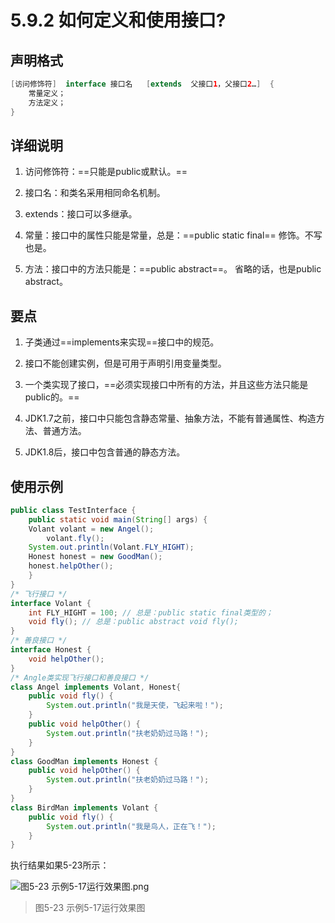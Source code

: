 # 5.9.2 如何定义和使用接口?

## 声明格式

```java {1}
[访问修饰符]  interface 接口名   [extends  父接口1，父接口2…]  {
    常量定义；	
    方法定义；
}
```

## 详细说明

1. 访问修饰符：==只能是public或默认。==

2. 接口名：和类名采用相同命名机制。

3. extends：接口可以多继承。

4. 常量：接口中的属性只能是常量，总是：==public static final== 修饰。不写也是。

5. 方法：接口中的方法只能是：==public abstract==。 省略的话，也是public abstract。

## 要点

1. 子类通过==implements来实现==接口中的规范。

2. 接口不能创建实例，但是可用于声明引用变量类型。

3. 一个类实现了接口，==必须实现接口中所有的方法，并且这些方法只能是public的。==

4. JDK1.7之前，接口中只能包含静态常量、抽象方法，不能有普通属性、构造方法、普通方法。

5. JDK1.8后，接口中包含普通的静态方法。

## 使用示例

```java
public class TestInterface {
	public static void main(String[] args) {
    Volant volant = new Angel();
		volant.fly();
    System.out.println(Volant.FLY_HIGHT);
    Honest honest = new GoodMan();
    honest.helpOther();
	}
}
/* 飞行接口 */
interface Volant { 
	int FLY_HIGHT = 100; // 总是：public static final类型的；
	void fly(); // 总是：public abstract void fly();
}
/* 善良接口 */
interface Honest { 
	void helpOther();
}
/* Angle类实现飞行接口和善良接口 */
class Angel implements Volant, Honest{
	public void fly() {
		System.out.println("我是天使，飞起来啦！");
	}
	public void helpOther() {
		System.out.println("扶老奶奶过马路！");
	}
}
class GoodMan implements Honest {
 	public void helpOther() {
		System.out.println("扶老奶奶过马路！");
	}  
}
class BirdMan implements Volant {
	public void fly() {
		System.out.println("我是鸟人，正在飞！");
	}
}
```

   执行结果如果5-23所示：

![图5-23 示例5-17运行效果图.png](https://www.sxt.cn/360shop/Public/admin/UEditor/20170520/1495260169113292.png)

> 图5-23 示例5-17运行效果图

